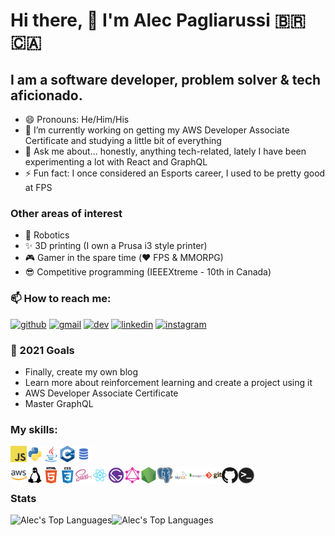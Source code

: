 # Hi there, 👋 I'm Alec Pagliarussi 🇧🇷 🇨🇦
## I am a software developer, problem solver & tech aficionado.

- 😄 Pronouns: He/Him/His
- 🌱 I’m currently working on getting my AWS Developer Associate Certificate and studying a little bit of everything
- 💬 Ask me about... honestly, anything tech-related, lately I have been experimenting a lot with React and GraphQL
- ⚡ Fun fact: I once considered an Esports career, I used to be pretty good at FPS

### Other areas of interest
- 🤖 Robotics
- ✨ 3D printing (I own a Prusa i3 style printer)
- 🎮 Gamer in the spare time (❤️ FPS & MMORPG)
- 😎 Competitive programming (IEEEXtreme - 10th in Canada)

### 📫 How to reach me:
[<img src='https://cdn.jsdelivr.net/npm/simple-icons@3.0.1/icons/github.svg' alt='github' height='40'>](https://github.com/AlecBp)
[<img src='https://cdn.jsdelivr.net/npm/simple-icons@3.0.1/icons/gmail.svg' alt='gmail' height='40'>](alec.paglia.dev@gmail.com) 
[<img src='https://cdn.jsdelivr.net/npm/simple-icons@3.0.1/icons/dev-dot-to.svg' alt='dev' height='40'>](https://dev.to/alecbp)
[<img src='https://cdn.jsdelivr.net/npm/simple-icons@3.0.1/icons/linkedin.svg' alt='linkedin' height='40'>](https://www.linkedin.com/in/AlecBp/)
[<img src='https://cdn.jsdelivr.net/npm/simple-icons@3.0.1/icons/instagram.svg' alt='instagram' height='40'>](https://www.instagram.com/alecbp3001/)

### 🥅 2021 Goals
- Finally, create my own blog
- Learn more about reinforcement learning and create a project using it
- AWS Developer Associate Certificate
- Master GraphQL

### My skills:
<img align="left" alt="JavaScript" width="26px" src="https://raw.githubusercontent.com/github/explore/80688e429a7d4ef2fca1e82350fe8e3517d3494d/topics/javascript/javascript.png" />
<img align="left" alt="Python" width="26px" src="https://raw.githubusercontent.com/devicons/devicon/master/icons/python/python-original.svg" />
<img align="left" alt="Java" width="26px" src="https://raw.githubusercontent.com/devicons/devicon/master/icons/java/java-original.svg" />
<img align="left" alt="C++" width="26px" src="https://github.com/devicons/devicon/blob/master/icons/cplusplus/cplusplus-original.svg" />
<img align="left" alt="SQL" width="26px" src="https://raw.githubusercontent.com/github/explore/80688e429a7d4ef2fca1e82350fe8e3517d3494d/topics/sql/sql.png" />

<br />
<br />

<img align="left" alt="Amazon Web Services" width="26px" src="https://github.com/devicons/devicon/blob/master/icons/amazonwebservices/amazonwebservices-original.svg" />
<img align="left" alt="Linux" width="26px" src="https://raw.githubusercontent.com/devicons/devicon/master/icons/linux/linux-plain.svg" />
<img align="left" alt="HTML5" width="26px" src="https://raw.githubusercontent.com/github/explore/80688e429a7d4ef2fca1e82350fe8e3517d3494d/topics/html/html.png" />
<img align="left" alt="CSS3" width="26px" src="https://raw.githubusercontent.com/github/explore/80688e429a7d4ef2fca1e82350fe8e3517d3494d/topics/css/css.png" />
<img align="left" alt="Sass" width="26px" src="https://raw.githubusercontent.com/github/explore/80688e429a7d4ef2fca1e82350fe8e3517d3494d/topics/sass/sass.png" />
<img align="left" alt="React" width="26px" src="https://raw.githubusercontent.com/github/explore/80688e429a7d4ef2fca1e82350fe8e3517d3494d/topics/react/react.png" />
<img align="left" alt="Gatsby" width="26px" src="https://raw.githubusercontent.com/github/explore/e94815998e4e0713912fed477a1f346ec04c3da2/topics/gatsby/gatsby.png" />
<img align="left" alt="GraphQL" width="26px" src="https://raw.githubusercontent.com/github/explore/80688e429a7d4ef2fca1e82350fe8e3517d3494d/topics/graphql/graphql.png" />
<img align="left" alt="Node.js" width="26px" src="https://raw.githubusercontent.com/github/explore/80688e429a7d4ef2fca1e82350fe8e3517d3494d/topics/nodejs/nodejs.png" />
<img align="left" alt="PostgreSQL" width="26px" src="https://raw.githubusercontent.com/devicons/devicon/master/icons/postgresql/postgresql-original.svg" />
<img align="left" alt="MySQL" width="26px" src="https://raw.githubusercontent.com/github/explore/80688e429a7d4ef2fca1e82350fe8e3517d3494d/topics/mysql/mysql.png" />
<img align="left" alt="MongoDB" width="26px" src="https://raw.githubusercontent.com/github/explore/80688e429a7d4ef2fca1e82350fe8e3517d3494d/topics/mongodb/mongodb.png" />
<img align="left" alt="Git" width="26px" src="https://raw.githubusercontent.com/github/explore/80688e429a7d4ef2fca1e82350fe8e3517d3494d/topics/git/git.png" />
<img align="left" alt="GitHub" width="26px" src="https://raw.githubusercontent.com/github/explore/78df643247d429f6cc873026c0622819ad797942/topics/github/github.png" />
<img align="left" alt="Terminal" width="26px" src="https://raw.githubusercontent.com/github/explore/80688e429a7d4ef2fca1e82350fe8e3517d3494d/topics/terminal/terminal.png" />

<br />

### Stats

<img align="left" alt="Alec's Top Languages" src="https://github-readme-stats.vercel.app/api/top-langs/?username=AlecBp&theme=radical" />
<img align="left" alt="Alec's Top Languages" src="https://github-readme-stats.vercel.app/api?username=AlecBp&show_icons=true&count_private=true&theme=radical" />
